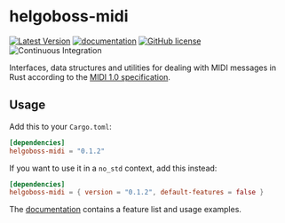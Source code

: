 # helgoboss-midi

[![Latest Version](https://img.shields.io/crates/v/helgoboss-midi.svg)](https://crates.io/crates/helgoboss-midi)
[![documentation](https://docs.rs/helgoboss-midi/badge.svg)](https://docs.rs/helgoboss-midi)
[![GitHub license](https://img.shields.io/badge/license-MIT-blue.svg)](https://raw.githubusercontent.com/helgoboss/helgoboss-midi/master/LICENSE)
![Continuous Integration](https://github.com/helgoboss/helgoboss-midi/workflows/Continuous%20Integration/badge.svg)

Interfaces, data structures and utilities for dealing with MIDI messages in Rust according to the
[MIDI 1.0 specification](https://www.midi.org/specifications-old/category/midi-1-0-detailed-specifications).

## Usage

Add this to your `Cargo.toml`:

```toml
[dependencies]
helgoboss-midi = "0.1.2"
```

If you want to use it in a `no_std` context, add this instead:

```toml
[dependencies]
helgoboss-midi = { version = "0.1.2", default-features = false }
```

The [documentation](https://docs.rs/helgoboss-midi) contains a feature list and usage examples.
